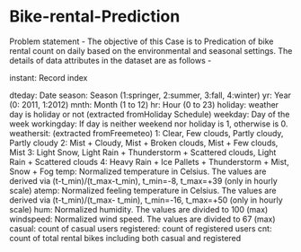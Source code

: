# Bike-rental-Prediction


Problem statement -
The objective of this Case is to Predication of bike rental count on daily based on the environmental and seasonal settings. The details of data attributes in the dataset are as follows -  
 
instant: Record index 

dteday: Date 
season: Season (1:springer, 2:summer, 3:fall, 4:winter) 
yr: Year (0: 2011, 1:2012) 
mnth: Month (1 to 12) 
hr: Hour (0 to 23) 
holiday: weather day is holiday or not (extracted fromHoliday Schedule) 
weekday: Day of the week 
workingday: If day is neither weekend nor holiday is 1, otherwise is 0. 
weathersit: (extracted fromFreemeteo) 1: Clear, Few clouds, Partly cloudy, Partly cloudy 2: Mist + Cloudy, Mist + Broken clouds, Mist + Few clouds, Mist 3: Light Snow, Light Rain + Thunderstorm + Scattered clouds, Light Rain + Scattered clouds 4: Heavy Rain + Ice Pallets + Thunderstorm + Mist, Snow + Fog
temp: Normalized temperature in Celsius. The values are derived via (t-t_min)/(t_max-t_min), t_min=-8, t_max=+39 (only in hourly scale) 
atemp: Normalized feeling temperature in Celsius. The values are derived via (t-t_min)/(t_max- t_min), t_min=-16, t_max=+50 (only in hourly scale) 
hum: Normalized humidity. The values are divided to 100 (max) 
windspeed: Normalized wind speed. The values are divided to 67 (max) 
casual: count of casual users 
registered: count of registered users 
cnt: count of total rental bikes including both casual and registered 

